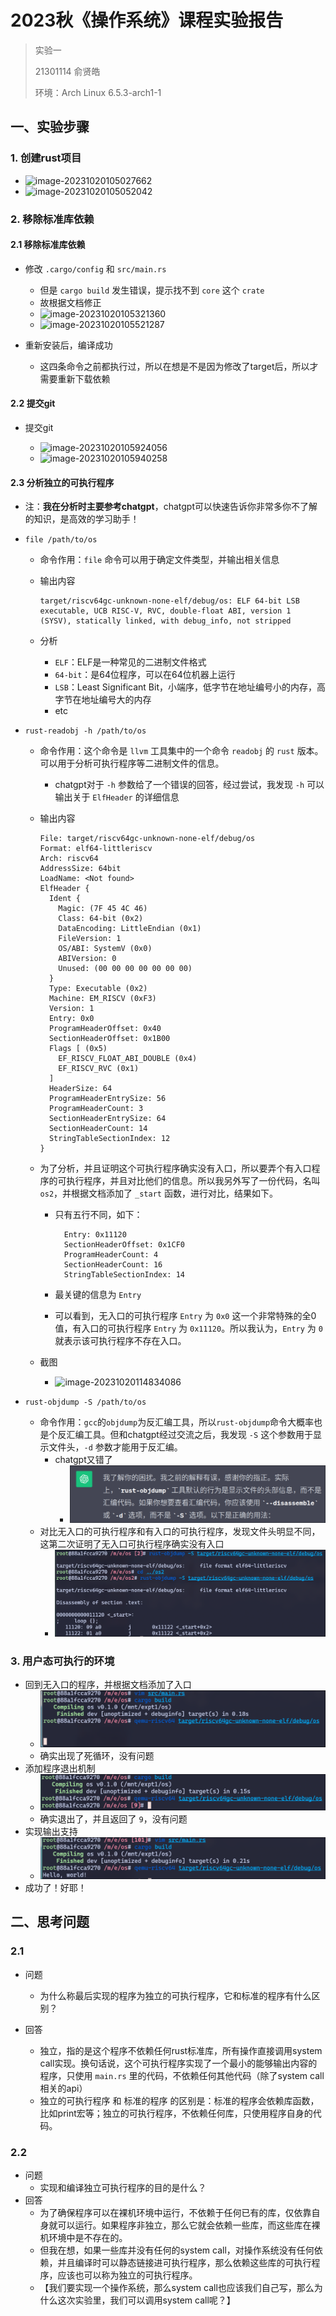 # 2023秋《操作系统》课程实验报告

> 实验一
>
> 21301114 俞贤皓
>
> 环境：Arch Linux 6.5.3-arch1-1

## 一、实验步骤

### 1. 创建rust项目

* ![image-20231020105027662](/home/YXH_XianYu/.config/Typora/typora-user-images/image-20231020105027662.png)
* ![image-20231020105052042](/home/YXH_XianYu/.config/Typora/typora-user-images/image-20231020105052042.png)

### 2. 移除标准库依赖

#### 2.1 移除标准库依赖

* 修改 `.cargo/config` 和 `src/main.rs`

  * 但是 `cargo build` 发生错误，提示找不到 `core` 这个 `crate`
  * 故根据文档修正
  * ![image-20231020105321360](/home/YXH_XianYu/.config/Typora/typora-user-images/image-20231020105321360.png)
  * ![image-20231020105521287](/home/YXH_XianYu/.config/Typora/typora-user-images/image-20231020105521287.png)

* 重新安装后，编译成功

  * 这四条命令之前都执行过，所以在想是不是因为修改了target后，所以才需要重新下载依赖

#### 2.2 提交git

* 提交git

  * ![image-20231020105924056](/home/YXH_XianYu/.config/Typora/typora-user-images/image-20231020105924056.png)
  * ![image-20231020105940258](/home/YXH_XianYu/.config/Typora/typora-user-images/image-20231020105940258.png)

#### 2.3 分析独立的可执行程序

* 注：**我在分析时主要参考chatgpt**，chatgpt可以快速告诉你非常多你不了解的知识，是高效的学习助手！

* `file /path/to/os`

  * 命令作用：`file` 命令可以用于确定文件类型，并输出相关信息

  * 输出内容

    ```
    target/riscv64gc-unknown-none-elf/debug/os: ELF 64-bit LSB executable, UCB RISC-V, RVC, double-float ABI, version 1 (SYSV), statically linked, with debug_info, not stripped
    ```

  * 分析

    * `ELF`：ELF是一种常见的二进制文件格式
    * `64-bit`：是64位程序，可以在64位机器上运行
    * `LSB`：Least Significant Bit，小端序，低字节在地址编号小的内存，高字节在地址编号大的内存
    * etc

* `rust-readobj -h /path/to/os `

  * 命令作用：这个命令是 `llvm` 工具集中的一个命令 `readobj` 的 `rust` 版本。可以用于分析可执行程序等二进制文件的信息。

    * chatgpt对于 `-h` 参数给了一个错误的回答，经过尝试，我发现 `-h` 可以输出关于 `ElfHeader` 的详细信息

  * 输出内容

    ```
    File: target/riscv64gc-unknown-none-elf/debug/os
    Format: elf64-littleriscv
    Arch: riscv64
    AddressSize: 64bit
    LoadName: <Not found>
    ElfHeader {
      Ident {
        Magic: (7F 45 4C 46)
        Class: 64-bit (0x2)
        DataEncoding: LittleEndian (0x1)
        FileVersion: 1
        OS/ABI: SystemV (0x0)
        ABIVersion: 0
        Unused: (00 00 00 00 00 00 00)
      }
      Type: Executable (0x2)
      Machine: EM_RISCV (0xF3)
      Version: 1
      Entry: 0x0
      ProgramHeaderOffset: 0x40
      SectionHeaderOffset: 0x1B00
      Flags [ (0x5)
        EF_RISCV_FLOAT_ABI_DOUBLE (0x4)
        EF_RISCV_RVC (0x1)
      ]
      HeaderSize: 64
      ProgramHeaderEntrySize: 56
      ProgramHeaderCount: 3
      SectionHeaderEntrySize: 64
      SectionHeaderCount: 14
      StringTableSectionIndex: 12
    }
    ```

  * 为了分析，并且证明这个可执行程序确实没有入口，所以要弄个有入口程序的可执行程序，并且对比他们的信息。所以我另外写了一份代码，名叫 `os2`，并根据文档添加了 `_start` 函数，进行对比，结果如下。

    * 只有五行不同，如下：

      ```
        Entry: 0x11120
        SectionHeaderOffset: 0x1CF0
        ProgramHeaderCount: 4
        SectionHeaderCount: 16
        StringTableSectionIndex: 14
      ```

    * 最关键的信息为 `Entry`

    * 可以看到，无入口的可执行程序 `Entry` 为 `0x0` 这一个非常特殊的全0值，有入口的可执行程序 `Entry` 为 `0x11120`。所以我认为，`Entry` 为 `0` 就表示该可执行程序不存在入口。

  * 截图

    * ![image-20231020114834086](/home/YXH_XianYu/.config/Typora/typora-user-images/image-20231020114834086.png)

* `rust-objdump -S /path/to/os`

  * 命令作用：`gcc`的`objdump`为反汇编工具，所以`rust-objdump`命令大概率也是个反汇编工具。但和chatgpt经过交流之后，我发现 `-S` 这个参数用于显示文件头，`-d` 参数才能用于反汇编。
    * chatgpt又错了
      * ![image-20231020115630585](./2023秋《操作系统》课程实验报告/image-20231020115630585.png)
  * 对比无入口的可执行程序和有入口的可执行程序，发现文件头明显不同，这第二次证明了无入口可执行程序确实没有入口
    * ![image-20231020115745533](./2023秋《操作系统》课程实验报告/image-20231020115745533.png)

### 3. 用户态可执行的环境

* 回到无入口的程序，并根据文档添加了入口
  * ![image-20231020120141653](./2023秋《操作系统》课程实验报告/image-20231020120141653.png)
  * 确实出现了死循环，没有问题
* 添加程序退出机制
  * ![image-20231020120817663](./2023秋《操作系统》课程实验报告/image-20231020120817663.png)
  * 确实退出了，并且返回了 `9`，没有问题
* 实现输出支持
  * ![image-20231020121825989](./2023秋《操作系统》课程实验报告/image-20231020121825989.png)
* 成功了！好耶！

## 二、思考问题

### 2.1

* 问题
  * 为什么称最后实现的程序为独立的可执行程序，它和标准的程序有什么区别？

* 回答
  * 独立，指的是这个程序不依赖任何rust标准库，所有操作直接调用system call实现。换句话说，这个可执行程序实现了一个最小的能够输出内容的程序，只使用 `main.rs` 里的代码，不依赖任何其他代码（除了system call相关的api）
  * 独立的可执行程序 和 标准的程序 的区别是：标准的程序会依赖库函数，比如print宏等；独立的可执行程序，不依赖任何库，只使用程序自身的代码。

### 2.2

* 问题
  * 实现和编译独立可执行程序的目的是什么？
* 回答
  * 为了确保程序可以在裸机环境中运行，不依赖于任何已有的库，仅依靠自身就可以运行。如果程序非独立，那么它就会依赖一些库，而这些库在裸机环境中是不存在的。
  * 但我在想，如果一些库并没有任何的system call，对操作系统没有任何依赖，并且编译时可以静态链接进可执行程序，那么依赖这些库的可执行程序，应该也可以称为独立的可执行程序。
  * 【我们要实现一个操作系统，那么system call也应该我们自己写，那么为什么这次实验里，我们可以调用system call呢？】